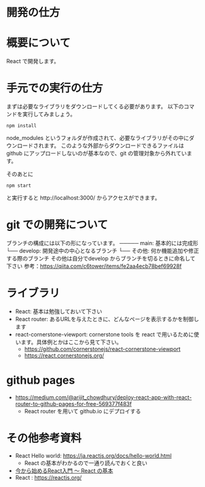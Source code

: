 # 開発の仕方

# 概要について
React で開発します。

# 手元での実行の仕方
まずは必要なライブラリをダウンロードしてくる必要があります。
以下のコマンドを実行してみましょう。
```
npm install
```
node_modules というフォルダが作成されて、必要なライブラリがその中にダウンロードされます。
このような外部からダウンロードできるファイルは github にアップロードしないのが基本なので、git の管理対象から外れています。

そのあとに
```
npm start
```
と実行すると http://localhost:3000/ からアクセスができます。

# git での開発について
ブランチの構成には以下の形になっています。
───── main: 基本的には完成形
└── develop: 開発途中の中心となるブランチ
         └── その他: 何か機能追加や修正する際のブランチ
その他は自分でdevelop からブランチを切るときに命名して下さい
参考：https://qiita.com/c6tower/items/fe2aa4ecb78bef69928f

# ライブラリ
- React: 基本は勉強しておいて下さい
- React router: あるURLを与えたときに、どんなページを表示するかを制御します
- react-cornerstone-viewport: cornerstone tools を react で用いるために使います。具体例とかはここから見て下さい。
    - https://github.com/cornerstonejs/react-cornerstone-viewport
    - https://react.cornerstonejs.org/

# github pages
- https://medium.com/@arijit_chowdhury/deploy-react-app-with-react-router-to-github-pages-for-free-569377f483f
    - React router を用いて github.io にデプロイする

# その他参考資料
- React Hello world: https://ja.reactjs.org/docs/hello-world.html
    - React の基本がわかるので一通り読んでおくと良い
- [今から始めるReact入門 〜 React の基本](https://qiita.com/TsutomuNakamura/items/72d8cf9f07a5a30be048)
- React : https://reactjs.org/
